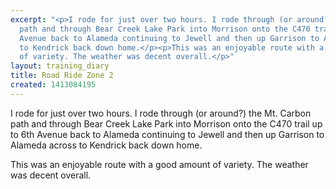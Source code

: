 ```yaml
---
excerpt: "<p>I rode for just over two hours. I rode through (or around?) the Mt. Carbon
  path and through Bear Creek Lake Park into Morrison onto the C470 trail up to 6th
  Avenue back to Alameda continuing to Jewell and then up Garrison to Alameda across
  to Kendrick back down home.</p><p>This was an enjoyable route with a good amount
  of variety. The weather was decent overall.</p>"
layout: training_diary
title: Road Ride Zone 2
created: 1413084195
---
```

<p>I rode for just over two hours. I rode through (or around?) the Mt. Carbon path and through Bear Creek Lake Park into Morrison onto the C470 trail up to 6th Avenue back to Alameda continuing to Jewell and then up Garrison to Alameda across to Kendrick back down home.</p><p>This was an enjoyable route with a good amount of variety. The weather was decent overall.</p>
